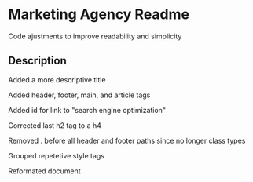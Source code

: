 # Marketing Agency Readme

Code ajustments to improve readability and simplicity

## Description

Added a more descriptive title


<title>Horiseon Marketing Agency</title>

Added header, footer, main, and article tags

Added id for link to "search engine optimization"

<article
        id="search-engine-optimization"
        class="search-engine-optimization"
      >

Corrected last h2 tag to a h4

Removed . before all header and footer paths since no longer class types

Grouped repetetive style tags

Reformated document
